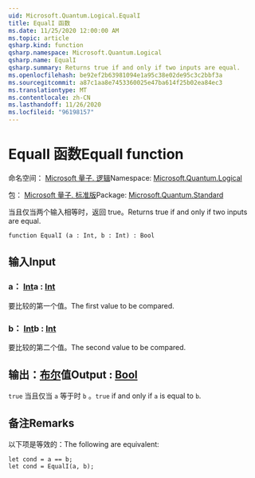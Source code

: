 ```yaml
---
uid: Microsoft.Quantum.Logical.EqualI
title: EqualI 函数
ms.date: 11/25/2020 12:00:00 AM
ms.topic: article
qsharp.kind: function
qsharp.namespace: Microsoft.Quantum.Logical
qsharp.name: EqualI
qsharp.summary: Returns true if and only if two inputs are equal.
ms.openlocfilehash: be92ef2b63981094e1a95c38e02de95c3c2bbf3a
ms.sourcegitcommit: a87c1aa8e7453360025e47ba614f25b02ea84ec3
ms.translationtype: MT
ms.contentlocale: zh-CN
ms.lasthandoff: 11/26/2020
ms.locfileid: "96198157"
---
```

# <a name="equali-function"></a><span data-ttu-id="80187-102">EqualI 函数</span><span class="sxs-lookup"><span data-stu-id="80187-102">EqualI function</span></span>

<span data-ttu-id="80187-103">命名空间： [Microsoft 量子. 逻辑](xref:Microsoft.Quantum.Logical)</span><span class="sxs-lookup"><span data-stu-id="80187-103">Namespace: [Microsoft.Quantum.Logical](xref:Microsoft.Quantum.Logical)</span></span>

<span data-ttu-id="80187-104">包： [Microsoft 量子. 标准版](https://nuget.org/packages/Microsoft.Quantum.Standard)</span><span class="sxs-lookup"><span data-stu-id="80187-104">Package: [Microsoft.Quantum.Standard](https://nuget.org/packages/Microsoft.Quantum.Standard)</span></span>


<span data-ttu-id="80187-105">当且仅当两个输入相等时，返回 true。</span><span class="sxs-lookup"><span data-stu-id="80187-105">Returns true if and only if two inputs are equal.</span></span>

```qsharp
function EqualI (a : Int, b : Int) : Bool
```


## <a name="input"></a><span data-ttu-id="80187-106">输入</span><span class="sxs-lookup"><span data-stu-id="80187-106">Input</span></span>

### <a name="a--int"></a><span data-ttu-id="80187-107">a： [Int](xref:microsoft.quantum.lang-ref.int)</span><span class="sxs-lookup"><span data-stu-id="80187-107">a : [Int](xref:microsoft.quantum.lang-ref.int)</span></span>

<span data-ttu-id="80187-108">要比较的第一个值。</span><span class="sxs-lookup"><span data-stu-id="80187-108">The first value to be compared.</span></span>


### <a name="b--int"></a><span data-ttu-id="80187-109">b： [Int](xref:microsoft.quantum.lang-ref.int)</span><span class="sxs-lookup"><span data-stu-id="80187-109">b : [Int](xref:microsoft.quantum.lang-ref.int)</span></span>

<span data-ttu-id="80187-110">要比较的第二个值。</span><span class="sxs-lookup"><span data-stu-id="80187-110">The second value to be compared.</span></span>



## <a name="output--bool"></a><span data-ttu-id="80187-111">输出：[布尔](xref:microsoft.quantum.lang-ref.bool)值</span><span class="sxs-lookup"><span data-stu-id="80187-111">Output : [Bool](xref:microsoft.quantum.lang-ref.bool)</span></span>

<span data-ttu-id="80187-112">`true` 当且仅当 `a` 等于时 `b` 。</span><span class="sxs-lookup"><span data-stu-id="80187-112">`true` if and only if `a` is equal to `b`.</span></span>

## <a name="remarks"></a><span data-ttu-id="80187-113">备注</span><span class="sxs-lookup"><span data-stu-id="80187-113">Remarks</span></span>

<span data-ttu-id="80187-114">以下项是等效的：</span><span class="sxs-lookup"><span data-stu-id="80187-114">The following are equivalent:</span></span>

```Q#
let cond = a == b;
let cond = EqualI(a, b);
```